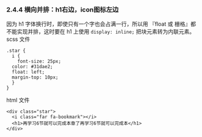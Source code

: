 ### 2.4.4 横向并排：h1右边，icon图标左边
因为 h1 字体换行时，即使只有一个字也会占满一行，所以用 『float 或 栅格』都不能实现并排，这时要在 h1 上使用 `display: inline;` 把块元素转为内联元素。	
scss 文件
```
.star {  
  i {  
    font-size: 25px;  
  color: #31dae2;  
  float: left;  
  margin-top: 10px;  
  }  
}
```
html 文件
```
<div class="star">  
  <i class="far fa-bookmark"></i>  
  <h1>再学习6节就可以完成本章了再学习6节就可以完成本</h1>  
</div>
```